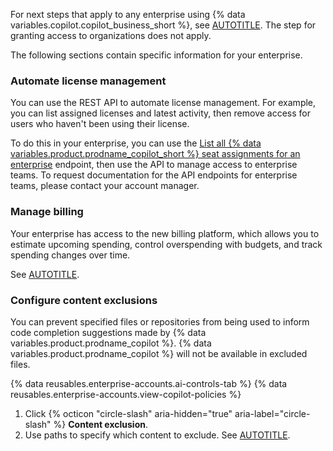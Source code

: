 For next steps that apply to any enterprise using {% data variables.copilot.copilot_business_short %}, see [AUTOTITLE](/copilot/setting-up-github-copilot/setting-up-github-copilot-for-your-enterprise). The step for granting access to organizations does not apply.

The following sections contain specific information for your enterprise.

### Automate license management

You can use the REST API to automate license management. For example, you can list assigned licenses and latest activity, then remove access for users who haven't been using their license.

To do this in your enterprise, you can use the [List all {% data variables.product.prodname_copilot_short %} seat assignments for an enterprise](/rest/copilot/copilot-user-management#list-all-copilot-seat-assignments-for-an-enterprise) endpoint, then use the API to manage access to enterprise teams. To request documentation for the API endpoints for enterprise teams, please contact your account manager.

### Manage billing

Your enterprise has access to the new billing platform, which allows you to estimate upcoming spending, control overspending with budgets, and track spending changes over time.

See [AUTOTITLE](/billing/managing-your-billing).

### Configure content exclusions

You can prevent specified files or repositories from being used to inform code completion suggestions made by {% data variables.product.prodname_copilot %}. {% data variables.product.prodname_copilot %} will not be available in excluded files.

{% data reusables.enterprise-accounts.ai-controls-tab %}
{% data reusables.enterprise-accounts.view-copilot-policies %}
1. Click {% octicon "circle-slash" aria-hidden="true" aria-label="circle-slash" %} **Content exclusion**.
1. Use paths to specify which content to exclude. See [AUTOTITLE](/copilot/managing-copilot/managing-github-copilot-in-your-organization/configuring-content-exclusions-for-github-copilot).
